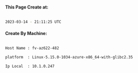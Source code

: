 
   
#### This Page Create at:

```bash

2023-03-14 - 21:11:25 UTC

```

#### Create By Machine:

```bash

Host Name : fv-az622-482

platform  : Linux-5.15.0-1034-azure-x86_64-with-glibc2.35

Ip Local  : 10.1.0.247

```

